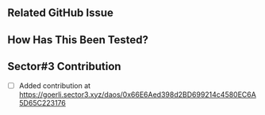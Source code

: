 ## Related GitHub Issue

<!--- Please link to the GitHub issue here, e.g. "closes #30" -->

## How Has This Been Tested?

<!--- Please describe in detail how you tested your changes. -->

## Sector#3 Contribution

<!--- Please add this pull request as a DAO contribution on Sector#3:  https://goerli.sector3.xyz/daos -->

- [ ] Added contribution at https://goerli.sector3.xyz/daos/0x66E6Aed398d2BD699214c4580EC6A5D65C223176
